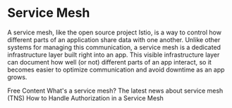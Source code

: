 # Service Mesh

A service mesh, like the open source project Istio, is a way to control how different parts of an application share data with one another. Unlike other systems for managing this communication, a service mesh is a dedicated infrastructure layer built right into an app. This visible infrastructure layer can document how well (or not) different parts of an app interact, so it becomes easier to optimize communication and avoid downtime as an app grows.

<ResourceGroupTitle>Free Content</ResourceGroupTitle>
<BadgeLink colorScheme='yellow' badgeText='Read' href='https://www.redhat.com/en/topics/microservices/what-is-a-service-mesh'>What's a service mesh?</BadgeLink>
<BadgeLink colorScheme='yellow' badgeText='Read' href='https://thenewstack.io/category/service-mesh/'>The latest news about service mesh (TNS)</BadgeLink>
<BadgeLink colorScheme='yellow' badgeText='Read' href='https://thenewstack.io/how-to-handle-authorization-in-a-service-mesh/'>How to Handle Authorization in a Service Mesh</BadgeLink>
